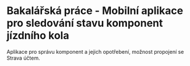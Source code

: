 # Bakalářská práce - Mobilní aplikace pro sledování stavu komponent jízdního kola
Aplikace pro správu komponent a jejich opotřebení, možnost propojení se Strava účtem.
